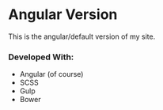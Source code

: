 # Angular Version

This is the angular/default version of my site.

### Developed With:
- Angular (of course)
- SCSS
- Gulp
- Bower
